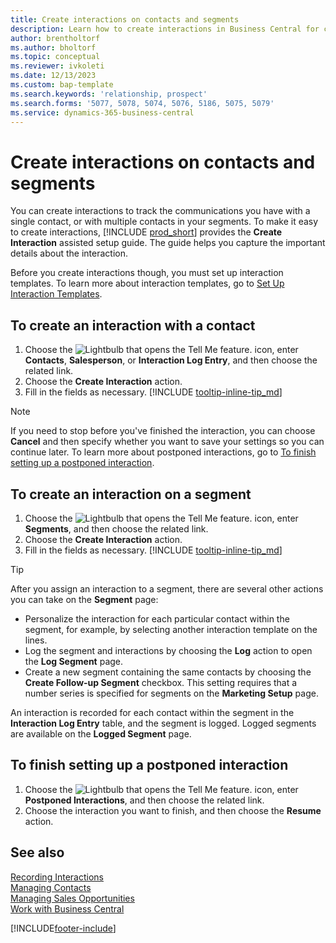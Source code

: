 ```yaml
---
title: Create interactions on contacts and segments
description: Learn how to create interactions in Business Central for communication that you have with your contacts and segments.
author: brentholtorf
ms.author: bholtorf
ms.topic: conceptual
ms.reviewer: ivkoleti
ms.date: 12/13/2023
ms.custom: bap-template
ms.search.keywords: 'relationship, prospect'
ms.search.forms: '5077, 5078, 5074, 5076, 5186, 5075, 5079'
ms.service: dynamics-365-business-central
---
```

# Create interactions on contacts and segments

You can create interactions to track the communications you have with a single contact, or with multiple contacts in your segments. To make it easy to create interactions, [!INCLUDE [prod_short](includes/prod_short.md)] provides the **Create Interaction** assisted setup guide. The guide helps you capture the important details about the interaction.

Before you create interactions though, you must set up interaction templates. To learn more about interaction templates, go to [Set Up Interaction Templates](marketing-interactions.md).

## To create an interaction with a contact

1. Choose the ![Lightbulb that opens the Tell Me feature.](media/ui-search/search_small.png "Tell me what you want to do") icon, enter **Contacts**, **Salesperson**, or **Interaction Log Entry**, and then choose the related link.
2. Choose the **Create Interaction** action.
3. Fill in the fields as necessary. [!INCLUDE [tooltip-inline-tip_md](includes/tooltip-inline-tip_md.md)]

> [!NOTE]  
> If you need to stop before you've finished the interaction, you can choose **Cancel** and then specify whether you want to save your settings so you can continue later. To learn more about postponed interactions, go to [To finish setting up a postponed interaction](#to-finish-setting-up-a-postponed-interaction).

## To create an interaction on a segment

1. Choose the ![Lightbulb that opens the Tell Me feature.](media/ui-search/search_small.png "Tell me what you want to do") icon, enter **Segments**, and then choose the related link.
2. Choose the **Create Interaction** action.
3. Fill in the fields as necessary. [!INCLUDE [tooltip-inline-tip_md](includes/tooltip-inline-tip_md.md)]

> [!TIP]
> After you assign an interaction to a segment, there are several other actions you can take on the **Segment** page:
>
> * Personalize the interaction for each particular contact within the segment, for example, by selecting another interaction template on the lines.  
>* Log the segment and interactions by choosing the **Log** action to open the **Log Segment** page.
> * Create a new segment containing the same contacts by choosing the **Create Follow-up Segment** checkbox. This setting requires that a number series is specified for segments on the **Marketing Setup** page.

An interaction is recorded for each contact within the segment in the **Interaction Log Entry** table, and the segment is logged. Logged segments are available on the **Logged Segment** page.

## To finish setting up a postponed interaction

1. Choose the ![Lightbulb that opens the Tell Me feature.](media/ui-search/search_small.png "Tell me what you want to do") icon, enter **Postponed Interactions**, and then choose the related link.
2. Choose the interaction you want to finish, and then choose the **Resume** action.

## See also 

[Recording Interactions](marketing-interactions.md)  
[Managing Contacts](marketing-contacts.md)  
[Managing Sales Opportunities](marketing-manage-sales-opportunities.md)  
[Work with Business Central](ui-work-product.md)

[!INCLUDE[footer-include](includes/footer-banner.md)]